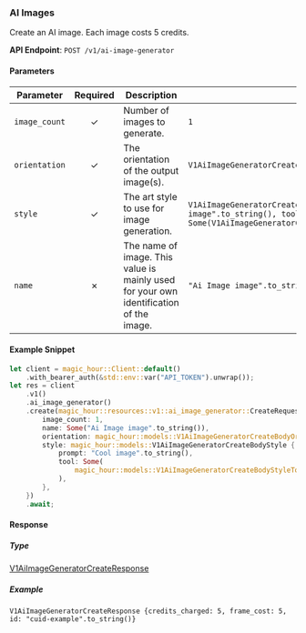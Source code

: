 
### AI Images <a name="create"></a>

Create an AI image. Each image costs 5 credits.

**API Endpoint**: `POST /v1/ai-image-generator`

#### Parameters

| Parameter | Required | Description | Example |
|-----------|:--------:|-------------|--------|
| `image_count` | ✓ | Number of images to generate. | `1` |
| `orientation` | ✓ | The orientation of the output image(s). | `V1AiImageGeneratorCreateBodyOrientationEnum::Landscape` |
| `style` | ✓ | The art style to use for image generation. | `V1AiImageGeneratorCreateBodyStyle {prompt: "Cool image".to_string(), tool: Some(V1AiImageGeneratorCreateBodyStyleToolEnum::AiAnimeGenerator)}` |
| `name` | ✗ | The name of image. This value is mainly used for your own identification of the image. | `"Ai Image image".to_string()` |

#### Example Snippet

```rust
let client = magic_hour::Client::default()
    .with_bearer_auth(&std::env::var("API_TOKEN").unwrap());
let res = client
    .v1()
    .ai_image_generator()
    .create(magic_hour::resources::v1::ai_image_generator::CreateRequest {
        image_count: 1,
        name: Some("Ai Image image".to_string()),
        orientation: magic_hour::models::V1AiImageGeneratorCreateBodyOrientationEnum::Landscape,
        style: magic_hour::models::V1AiImageGeneratorCreateBodyStyle {
            prompt: "Cool image".to_string(),
            tool: Some(
                magic_hour::models::V1AiImageGeneratorCreateBodyStyleToolEnum::AiAnimeGenerator,
            ),
        },
    })
    .await;
```

#### Response

##### Type
[V1AiImageGeneratorCreateResponse](/src/models/v1_ai_image_generator_create_response.rs)

##### Example
`V1AiImageGeneratorCreateResponse {credits_charged: 5, frame_cost: 5, id: "cuid-example".to_string()}`
